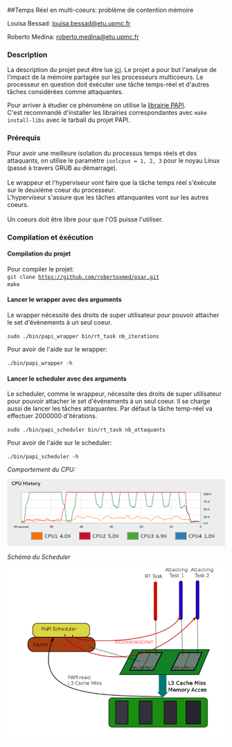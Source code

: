 ##Temps Réel en multi-coeurs: problème de contention mémoire

Louisa Bessad: louisa.bessad@etu.upmc.fr

Roberto Medina: roberto.medina@etu.upmc.fr

### Description

La description du projet peut être lue [ici](http://www-master.ufr-info-p6.jussieu.fr/2013/Temps-reel-en-multi-coeurs).
Le projet a pour but l'analyse de l'impact de la mémoire partagée sur les processeurs multicoeurs. Le processeur en question doit éxécuter une tâche temps-réel et d'autres tâches considérées comme attaquantes.

Pour arriver à étudier ce phénomène on utilise la [librairie PAPI](http://icl.cs.utk.edu/papi/).<br>
C'est recommandé d'installer les librairies correspondantes avec <code>make install-libs</code> avec le tarball du projet PAPI.

### Prérequis

Pour avoir une meilleure isolation du processus temps réels et des attaquants, on utilise le paramètre <code>isolcpus = 1, 2, 3</code> pour le noyau Linux (passé à travers GRUB au démarrage).<br><br>
Le wrappeur et l'hyperviseur vont faire que la tâche temps réel s'éxécute sur le deuxième coeur du processeur.<br> L'hyperviseur s'assure que les tâches attanquantes vont sur les autres coeurs.<br><br>
Un coeurs doit être libre pour que l'OS puisse l'utiliser.<br>

### Compilation et éxécution

#### Compilation du projet

Pour compiler le projet:<br>
<code>git clone https://github.com/robertoxmed/psar.git</code><br>
<code>make</code>

#### Lancer le wrapper avec des arguments

Le wrapper nécessite des droits de super utilisateur pour pouvoir attacher le set d'événements à un seul coeur.

<code>sudo ./bin/papi_wrapper bin/rt_task nb_iterations</code>

Pour avoir de l'aide sur le wrapper:

<code>./bin/papi_wrapper -h </code>

#### Lancer le scheduler avec des arguments

Le scheduler, comme le wrappeur, nécessite des droits de super utilisateur pour pouvoir attacher le set d'événements à un seul coeur. Il se charge aussi de lancer les tâches attaquantes. Par défaut la tâche temp-réel va effectuer 2000000 d'itérations.

<code>sudo ./bin/papi_scheduler bin/rt_task nb_attaquants</code>

Pour avoir de l'aide sur le scheduler:

<code>./bin/papi_scheduler -h </code>

*Comportement du CPU:*

![Exemple d'éxécution](/doc/sar.png?raw=true "Exemple d'éxécution de l'hyperviseur")


*Schéma du Scheduler*

![Schema scheduler](/doc/papi_scheduler.png?raw=true "Schéma du scheduler")

